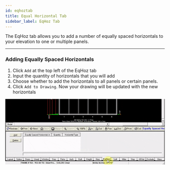 ```yaml
---
id: eqhoztab
title: Equal Horizontal Tab
sidebar_label: EqHoz Tab
---
```


The EqHoz tab allows you to add a number of equally spaced horizontals to your elevation to one or multiple panels.

---

### Adding Equally Spaced Horizontals

1. Click `Add` at the top left of the EqHoz tab
2. Input the quantity of horizontals that you will add
3. Choose whether to add the horizontals to all panels or certain panels.
4. Click `Add to Drawing`. Now your drawing will be updated with the new horizontals

![img](../../static/img/elevation_tabs/12_eqhoz_tab/eqhoz1.gif)